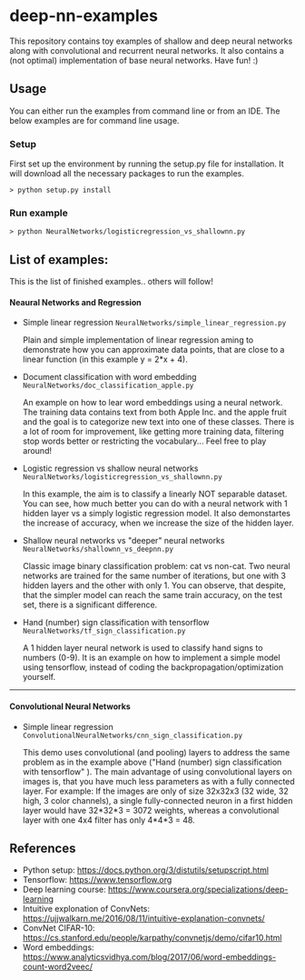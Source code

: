 
# deep-nn-examples

This repository contains toy examples of shallow and deep neural networks along with convolutional and recurrent neural networks.
It also contains a (not optimal) implementation of base neural networks.
Have fun! :)

## Usage
You can either run the examples from command line or from an IDE. The below examples are for command line usage.

### Setup
First set up the environment by running the setup.py file for installation. It will download all the necessary packages to run the examples.

```
> python setup.py install
```

### Run example

```
> python NeuralNetworks/logisticregression_vs_shallownn.py
```

## List of examples:

This is the list of finished examples.. others will follow!

#### Neaural Networks and Regression
* Simple linear regression
`NeuralNetworks/simple_linear_regression.py`

  Plain and simple implementation of linear regression aming to demonstrate how you can approximate data points, that are close to a linear function (in this example y = 2\*x + 4).
 
* Document classification with word embedding
`NeuralNetworks/doc_classification_apple.py`

  An example on how to lear word embeddings using a neural network. The training data contains text from both Apple Inc. and the apple fruit and the goal is to categorize new text into one of these classes. There is a lot of room for improvement, like getting more training data, filtering stop words better or restricting the vocabulary... Feel free to play around!

* Logistic regression vs shallow neural networks
`NeuralNetworks/logisticregression_vs_shallownn.py`
    
    In this example, the aim is to classify a linearly NOT separable dataset. You can see, how much better you can do with a neural network with 1 hidden layer vs a simply logistic regression model. It also demonstartes the increase of accuracy, when we increase the size of the hidden layer.

* Shallow neural networks vs "deeper" neural networks
`NeuralNetworks/shallownn_vs_deepnn.py`

   Classic image binary classification problem: cat vs non-cat. Two neural networks are trained for the same number of iterations, but one with 3 hidden layers and the other with only 1. You can observe, that despite, that the simpler model can reach the same train accuracy, on the test set, there is a significant difference.

* Hand (number) sign classification with tensorflow
`NeuralNetworks/tf_sign_classification.py`

   A 1 hidden layer neural network is used to classify hand signs to numbers (0-9). It is an example on how to implement a simple model using tensorflow, instead of coding the backpropagation/optimization yourself.
---
#### Convolutional Neural Networks
* Simple linear regression
`ConvolutionalNeuralNetworks/cnn_sign_classification.py`

   This demo uses convolutional (and pooling) layers to address the same problem as in the example above ("Hand (number) sign classification with tensorflow" ). The main advantage of using convolutional layers on images is, that you have much less parameters as with a fully connected layer. For example: If the images are only of size 32x32x3 (32 wide, 32 high, 3 color channels), a single fully-connected neuron in a first hidden layer would have 32\*32\*3 = 3072 weights, whereas a convolutional layer with one 4x4 filter has only 4\*4\*3 = 48.


## References
- Python setup: https://docs.python.org/3/distutils/setupscript.html
- Tensorflow: https://www.tensorflow.org
- Deep learning course: https://www.coursera.org/specializations/deep-learning
- Intuitive explonation of ConvNets: https://ujjwalkarn.me/2016/08/11/intuitive-explanation-convnets/
- ConvNet CIFAR-10: https://cs.stanford.edu/people/karpathy/convnetjs/demo/cifar10.html
- Word embeddings: https://www.analyticsvidhya.com/blog/2017/06/word-embeddings-count-word2veec/

